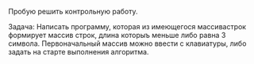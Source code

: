 Пробую решить контрольную работу.
 
Задача:
Написать программу, которая из имеющегося массивастрок формирует массив строк, длина 
которыъ меньше либо равна 3 символа. Первоначальный массив можно ввести с клавиатуры,
либо задать на старте выполнения алгоритма.  